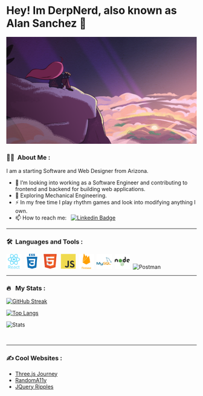 
# Hey! Im DerpNerd, also known as Alan Sanchez 👋

<img src="https://raw.githubusercontent.com/DerpNerdd/DerpNerdd/main/celeste.png">

### :man_technologist: &nbsp;About Me :

I am a starting Software and Web Designer from Arizona.

- 🔭 I’m looking into working as a Software Engineer and contributing to frontend and backend for building web applications.
- 🌱 Exploring Mechanical Engineering.
- ⚡ In my free time I play rhythm games and look into modifying anything I own.
- 📫 How to reach me: &nbsp; [![Linkedin Badge](https://img.shields.io/badge/-AlanSanchez-blue?style=flat&logo=Linkedin&logoColor=white)](https://www.linkedin.com/in/alan-sanchez-643a99332/)

---

### 🛠 &nbsp;Languages and Tools :

<p>
<img src="https://github.com/devicons/devicon/blob/master/icons/react/react-original-wordmark.svg" title="React" alt="React" width="40" height="40"/>&nbsp;
<img src="https://github.com/devicons/devicon/blob/master/icons/css3/css3-plain-wordmark.svg"  title="CSS3" alt="CSS" width="40" height="40"/>&nbsp;
<img src="https://github.com/devicons/devicon/blob/master/icons/html5/html5-original.svg" title="HTML5" alt="HTML" width="40" height="40"/>&nbsp;
<img src="https://github.com/devicons/devicon/blob/master/icons/javascript/javascript-original.svg" title="JavaScript" alt="JavaScript" width="40" height="40"/>&nbsp;
<img src="https://github.com/devicons/devicon/blob/master/icons/firebase/firebase-plain-wordmark.svg" title="Firebase" alt="Firebase" width="40" height="40"/>&nbsp;
<img src="https://github.com/devicons/devicon/blob/master/icons/mysql/mysql-original-wordmark.svg" title="MySQL"  alt="MySQL" width="40" height="40"/>&nbsp;
<img src="https://github.com/devicons/devicon/blob/master/icons/nodejs/nodejs-original-wordmark.svg" title="NodeJS" alt="NodeJS" width="40" height="40"/>&nbsp;
<img src="https://www.vectorlogo.zone/logos/getpostman/getpostman-icon.svg" title="Postman"  alt="Postman" width="40" height="40"/>&nbsp;
</p>

---

### 🔥 &nbsp; My Stats :
[![GitHub Streak](http://github-readme-streak-stats.herokuapp.com?user=DerpNerdd&theme=dark&background=000000)](https://git.io/streak-stats)

[![Top Langs](https://github-readme-stats.vercel.app/api/top-langs/?username=DerpNerdd&layout=compact&theme=vision-friendly-dark)](https://github.com/anuraghazra/github-readme-stats)

![Stats](https://github-readme-stats.vercel.app/api?username=DerpNerdd&theme=dark&show_icons=true&bg_color=1a1a1a&icon_color=a0ffff)

<p align="center"><img src="https://komarev.com/ghpvc/?username=DerpNerdd&style=flat-square&color=blue" alt=""></p>


---
### ✍️ Cool Websites : 
- [Three.js Journey](https://threejs-journey.com/?c=p1#)
- [RandomA11y](https://randoma11y.com/?color=%230000ff)
- [JQuery Ripples](https://sirxemic.github.io/jquery.ripples/)<!-- BLOG-POST-LIST:START -->
<!-- BLOG-POST-LIST:END -->
